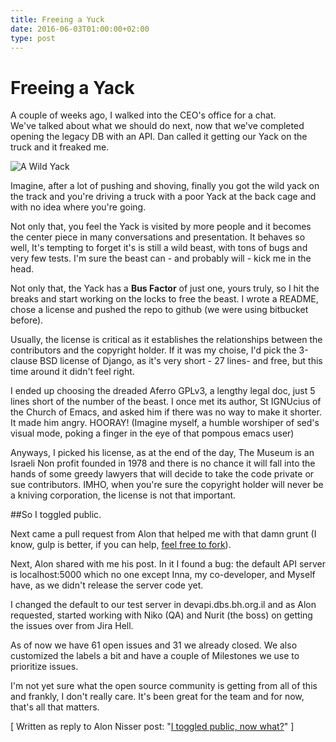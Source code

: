 ```yaml
---
title: Freeing a Yuck
date: 2016-06-03T01:00:00+02:00
type: post
---
```


# Freeing a Yack

A couple of weeks ago, I walked into the CEO's office for a chat.  
We've talked about what we should do next, now that we've completed opening the legacy DB with an API. Dan called it getting our Yack on the truck and it freaked me.


![A Wild Yack](https://cdn-images-1.medium.com/max/800/1*z5udGDTt7uL5VINRClZLdw.jpeg)

Imagine, after a lot of pushing and shoving, finally you got the wild yack on the track and you're driving a truck with a poor Yack at the back cage and with no idea where you're going.  

Not only that, you feel the Yack is visited by more people and it becomes the center piece in many conversations and presentation. It behaves so well, It's tempting to forget it's is still a wild beast, with tons of bugs and very few tests. I'm sure the beast can - and probably will - kick me in the head.  

Not only that, the Yack has a **Bus Factor** of just one, yours truly, so I hit the breaks and start working on the locks to free the beast. I wrote a README, chose a license and pushed the repo to github (we were using bitbucket before).  

Usually, the license is critical as it establishes the relationships between the contributors and the copyright holder. If it was my choise, I'd pick the 3-clause BSD license of Django, as it's very short - 27 lines- and free, but this time around it didn't feel right.  

I ended up choosing the dreaded Aferro GPLv3, a lengthy legal doc, just 5 lines short of the number of the beast. I once met its author, St IGNUcius of the Church of Emacs, and asked him if there was no way to make it shorter. It made him angry. HOORAY! (Imagine myself, a humble worshiper of sed's visual mode, poking a finger in the eye of that pompous emacs user)  

Anyways, I picked his license, as at the end of the day, The Museum is an Israeli Non profit founded in 1978 and there is no chance it will fall into the hands of some greedy lawyers that will decide to take the code private or sue contributors. IMHO, when you're sure the copyright holder will never be a kniving corporation, the license is not that important.  

##So I toggled public.

Next came a pull request from Alon that helped me with that damn grunt (I know, gulp is better, if you can help, [feel free to fork](https://github.com/Beit-Hatfutsot/dbs-front)).  

Next, Alon shared with me his post. In it I found a bug: the default API server is localhost:5000 which no one except Inna, my co-developer, and Myself have, as we didn't release the server code yet.  

I changed the default to our test server in devapi.dbs.bh.org.il and as Alon requested, started working with Niko (QA) and Nurit (the boss) on getting the issues over from Jira Hell.

As of now we have 61 open issues and 31 we already closed. We also customized the labels a bit and have a couple of Milestones we use to prioritize issues.  

I'm not yet sure what the open source community is getting from all of this and frankly, I don't really care. It's been great for the team and for now, that's all that matters.

[ Written as reply to Alon Nisser post: "[I toggled public, now what?](https://medium.com/@alonisser/i-toggled-public-now-what-6b42959db251#.e8vt352qf)" ]  
